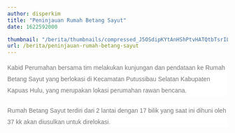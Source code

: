 ```yaml
---
author: disperkim
title: "Peninjauan Rumah Betang Sayut"
date: 1622592000

thumbnail: "/berita/thumbnails/compressed_J5OSdipKYtAnHShPtvHATQtbTsrIL8wxvZMoJq16.png"
url: /berita/peninjauan-rumah-betang-sayut
---
```


<p style="box-sizing: border-box; margin: 0px 0px 20px; color: #777777; line-height: 26px; font-family: Poppins, Arial, sans-serif; font-size: 14px; background-color: #ffffff;">Kabid Perumahan bersama tim melakukan kunjungan dan pendataan ke Rumah Betang Sayut yang berlokasi di Kecamatan Putussibau Selatan Kabupaten Kapuas Hulu, yang merupakan lokasi perumahan rawan bencana.</p>

<p style="box-sizing: border-box; margin: 0px 0px 20px; color: #777777; line-height: 26px; font-family: Poppins, Arial, sans-serif; font-size: 14px; background-color: #ffffff;">Rumah Betang Sayut terdiri dari 2 lantai dengan 17 bilik yang saat ini dihuni oleh 37 kk akan diusulkan untuk direlokasi.</p>

